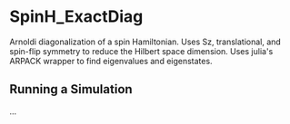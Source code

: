 # SpinH_ExactDiag
Arnoldi diagonalization of a spin Hamiltonian. Uses Sz, translational, and spin-flip symmetry to reduce the Hilbert space dimension. Uses julia's ARPACK wrapper to find eigenvalues and eigenstates.

## Running a Simulation
...

